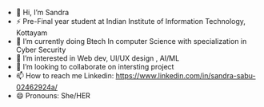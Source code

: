 - 👋 Hi, I’m Sandra
- ⚡ Pre-Final year student at Indian Institute of Information Technology, Kottayam
- 🌱 I’m currently doing Btech In computer Science with specialization in Cyber Security  
- 👀 I’m interested in Web dev, UI/UX design , AI/ML
- 💞️ I’m looking to collaborate on intersting project
- 📫 How to reach me Linkedin: https://www.linkedin.com/in/sandra-sabu-02462924a/
- 😄 Pronouns: She/HER


<!---
sandra-prl20/sandra-prl20 is a ✨ special ✨ repository because its `README.md` (this file) appears on your GitHub profile.
You can click the Preview link to take a look at your changes.
--->
